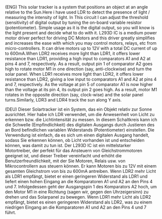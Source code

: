 (ENG) This solar tracker is  a system that positions an object at an angle relative to the Sun.Here i have used LDR to detect the presence of light / measuring the intensity of light.  In This circuit  I can  adjust the threshold (sensitivity) of digital output by tuning the on-board variable resistor (potentiometer).  Simple usage as it is the digital output, so you will know is the light present and decide what to do with it. L293D  IC is a medium power motor driver perfect for driving DC Motors and this driver  greatly simplifies and increases the ease with which you may control motors, relays, etc from micro-controllers.   It can drive motors up to 12V with a total DC current of up to 600mA.When LDR2 receives more light than LDR1, it offers lower resistance than LDR1, providing a high input to comparators A1 and A2 at pins 4 and 7, respectively. As a result, output pin 1 of comparator A2 goes high to rotate motor M1 in one direction (say, anti-clockwise) and turn the solar panel.  When LDR1 receives more light than LDR2, it offers lower resistance than LDR2, giving a low input to comparators A1 and A2 at pins 4 and 7, respectively.  As the voltage at pin 5 of comparator A1 is now higher than the voltage at its pin 4, its output pin 2 goes high. As a result, motor M1 rotates in the opposite direction (say, clock-wise) and the solar panel turns.Similarly, LDR3 and LDR4 track the sun along Y axis.

(DEU) Dieser Solartracker ist ein System, das ein Objekt relativ zur Sonne ausrichtet. Hier habe ich LDR verwendet, um die Anwesenheit von Licht zu erkennen bzw. die Lichtintensität zu messen. In diesem Schaltkreis kann ich die Schwelle (Empfindlichkeit) des digitalen Ausgangs durch Justieren des an Bord befindlichen variablen Widerstands (Potentiometer) einstellen. Die Verwendung ist einfach, da es sich um einen digitalen Ausgang handelt, sodass Sie erkennen können, ob Licht vorhanden ist und entscheiden können, was damit zu tun ist. Der L293D IC ist ein mittelstarker Motortreiber, der perfekt für das Ansteuern von Gleichstrommotoren geeignet ist, und dieser Treiber vereinfacht und erhöht die Benutzerfreundlichkeit, mit der Sie Motoren, Relais usw. von Mikrocontrollern aus steuern können. Er kann Motoren bis zu 12V mit einem gesamten Gleichstrom von bis zu 600mA antreiben. Wenn LDR2 mehr Licht als LDR1 empfängt, bietet er einen geringeren Widerstand als LDR1 und liefert einen hohen Eingang an die Komparatoren A1 und A2 an den Pins 4 und 7.  Infolgedessen geht der Ausgangspin 1 des Komparators A2 hoch, um den Motor M1 in eine Richtung (sagen wir, gegen den Uhrzeigersinn) zu drehen und das Solarpanel zu bewegen. Wenn LDR1 mehr Licht als LDR2 empfängt, bietet es einen geringeren Widerstand als LDR2, was zu einem niedrigen Eingang an die Komparatoren A1 und A2 an den Pins 4 und 7 führt.

